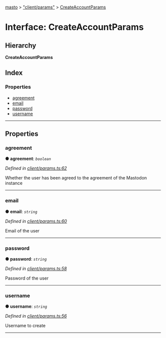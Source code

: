 [masto](../README.md) > ["client/params"](../modules/_client_params_.md) > [CreateAccountParams](../interfaces/_client_params_.createaccountparams.md)

# Interface: CreateAccountParams

## Hierarchy

**CreateAccountParams**

## Index

### Properties

* [agreement](_client_params_.createaccountparams.md#agreement)
* [email](_client_params_.createaccountparams.md#email)
* [password](_client_params_.createaccountparams.md#password)
* [username](_client_params_.createaccountparams.md#username)

---

## Properties

<a id="agreement"></a>

###  agreement

**● agreement**: *`boolean`*

*Defined in [client/params.ts:62](https://github.com/neet/masto.js/blob/368b200/src/client/params.ts#L62)*

Whether the user has been agreed to the agreement of the Mastodon instance

___
<a id="email"></a>

###  email

**● email**: *`string`*

*Defined in [client/params.ts:60](https://github.com/neet/masto.js/blob/368b200/src/client/params.ts#L60)*

Email of the user

___
<a id="password"></a>

###  password

**● password**: *`string`*

*Defined in [client/params.ts:58](https://github.com/neet/masto.js/blob/368b200/src/client/params.ts#L58)*

Password of the user

___
<a id="username"></a>

###  username

**● username**: *`string`*

*Defined in [client/params.ts:56](https://github.com/neet/masto.js/blob/368b200/src/client/params.ts#L56)*

Username to create

___

